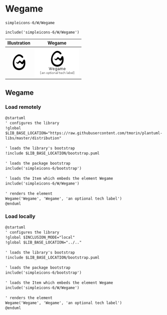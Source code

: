 # Wegame


```text
simpleicons-6/W/Wegame
```

```text
include('simpleicons-6/W/Wegame')
```



| Illustration | Wegame |
| :---: | :---: |
| ![illustration for Illustration](../../simpleicons-6/W/Wegame.png) | ![illustration for Wegame](../../simpleicons-6/W/Wegame.Local.png) |




## Wegame

### Load remotely
```plantuml
@startuml
' configures the library
!global $LIB_BASE_LOCATION="https://raw.githubusercontent.com/tmorin/plantuml-libs/master/distribution"

' loads the library's bootstrap
!include $LIB_BASE_LOCATION/bootstrap.puml

' loads the package bootstrap
include('simpleicons-6/bootstrap')

' loads the Item which embeds the element Wegame
include('simpleicons-6/W/Wegame')

' renders the element
Wegame('Wegame', 'Wegame', 'an optional tech label')
@enduml
```

### Load locally
```plantuml
@startuml
' configures the library
!global $INCLUSION_MODE="local"
!global $LIB_BASE_LOCATION="../.."

' loads the library's bootstrap
!include $LIB_BASE_LOCATION/bootstrap.puml

' loads the package bootstrap
include('simpleicons-6/bootstrap')

' loads the Item which embeds the element Wegame
include('simpleicons-6/W/Wegame')

' renders the element
Wegame('Wegame', 'Wegame', 'an optional tech label')
@enduml
```

